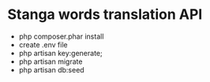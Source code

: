 <h1>Stanga words translation API</h1>
<ul>
<li>php composer.phar install</li>

<li>create .env file</li>
<li>php artisan key:generate;</li>
<li>php artisan migrate</li>
<li>php artisan db:seed</li>

</ul>